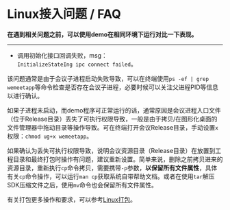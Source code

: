 # Linux接入问题 / FAQ

**在遇到相关问题之前，可以使用demo在相同环境下运行对比一下表现。**

---

* 调用初始化接口回调失败，msg：`InitializeStateIng ipc connect failed`。

该问题通常是由于会议子进程启动失败导致，可以在终端使用`ps -ef | grep wemeetapp`等命令检查是否存在会议子进程，必要时候可以关注父进程PID等信息以进行确认。

如果子进程未启动，而demo程序可正常运行的话，通常原因是会议进程入口文件（位于Release目录）丢失了可执行权限导致，一般是由于拷贝/在图形化桌面的文件管理器中拖动目录等操作导致。可在终端打开会议Release目录，手动设置`x`权限：`chmod ug+x wemeetapp`。

如果确认为丢失可执行权限导致，说明会议资源目录（Release目录）在放置到工程目录和最终打包时操作有问题，建议重新设置。简单来说，删除之前拷贝进来的资源目录，重新执行`cp`命令拷贝，需要携带`-p`参数，**以保留所有文件属性**，具体有关`cp`命令操作，可以运行`man cp`获取系统自带帮助文档。或者在使用`tar`解压SDK压缩文件之后，使用`mv`命令也会保留所有文件属性。

有关打包更多操作和要求，可以参考[Linux打包](./Linux接入手册.md#44-打包)。
